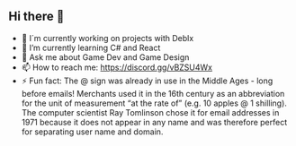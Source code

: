 ## Hi there 👋

- 🔭 I´m currently working on projects with Deblx 
- 🌱 I’m currently learning C# and React
- 💬 Ask me about Game Dev and Game Design
- 📫 How to reach me: https://discord.gg/vBZSU4Wx
- ⚡ Fun fact: The @ sign was already in use in the Middle Ages - long before emails!
               Merchants used it in the 16th century as an abbreviation for the unit of measurement “at the rate of” (e.g. 10 apples @ 1 shilling). 
               The computer scientist Ray Tomlinson chose it for email addresses in 1971 because it does not appear in any name
               and was therefore perfect for separating user name and domain.
<!--
**KekMcNugget/KekMcNugget** is a ✨ _special_ ✨ repository because its `README.md` (this file) appears on your GitHub profile.



